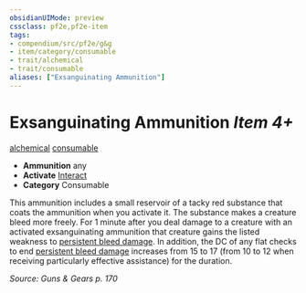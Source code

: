 ```yaml
---
obsidianUIMode: preview
cssclass: pf2e,pf2e-item
tags:
- compendium/src/pf2e/g&g
- item/category/consumable
- trait/alchemical
- trait/consumable
aliases: ["Exsanguinating Ammunition"]
---
```

# Exsanguinating Ammunition *Item 4+*  
[alchemical](../../../rules/traits/alchemical.md)  [consumable](../../../rules/traits/consumable.md)  

- **Ammunition** any
- **Activate** [Interact](../../../rules/actions/interact.md)
- **Category** Consumable

This ammunition includes a small reservoir of a tacky red substance that coats the ammunition when you activate it. The substance makes a creature bleed more freely. For 1 minute after you deal damage to a creature with an activated exsanguinating ammunition that creature gains the listed weakness to [persistent bleed damage](../../../rules/conditions.md#Persistent%20Damage). In addition, the DC of any flat checks to end [persistent bleed damage](../../../rules/conditions.md#Persistent%20Damage) increases from 15 to 17 (from 10 to 12 when receiving particularly effective assistance) for the duration.

*Source: Guns & Gears p. 170*